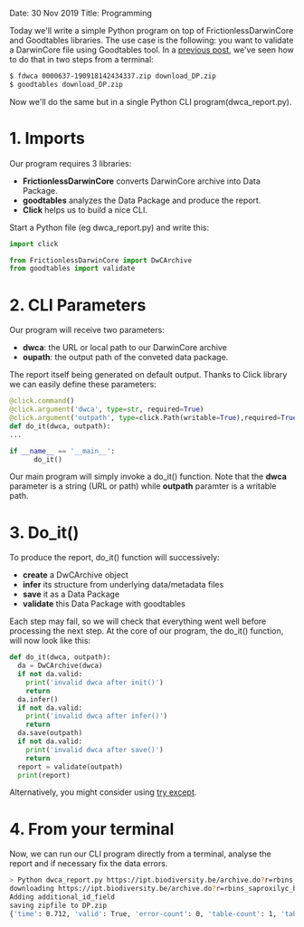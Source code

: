 Date: 30 Nov 2019
Title: Programming

Today we'll write a simple Python program on top of FrictionlessDarwinCore and Goodtables libraries.
The use case is the following: you want to validate a DarwinCore file using Goodtables tool.
In a [previous post](00004.md), we've seen how to do that in two steps from a terminal:
```sh
$ fdwca 0000637-190918142434337.zip download_DP.zip
$ goodtables download_DP.zip
```
Now we'll do the same but in a single Python CLI program(dwca_report.py).

# 1. Imports
Our program requires 3 libraries:
* **FrictionlessDarwinCore** converts DarwinCore archive into Data Package.
* **goodtables** analyzes the Data Package and produce the report.
* **Click** helps us to build a nice CLI.

Start a Python file (eg dwca_report.py) and write this:
```python
import click

from FrictionlessDarwinCore import DwCArchive
from goodtables import validate
```

# 2. CLI Parameters
Our program will receive two parameters:
* **dwca**: the URL or local path to our DarwinCore archive
* **oupath**: the output path of the conveted data package.

The report itself being generated on default output.
Thanks to Click library we can easily define these parameters:
```python
@click.command()
@click.argument('dwca', type=str, required=True)
@click.argument('outpath', type=click.Path(writable=True),required=True)
def do_it(dwca, outpath):
...

if __name__ == '__main__':
      do_it()
```
Our main program will simply invoke a do_it() function.
Note that the **dwca** parameter is a string (URL or path) while **outpath** paramter is a writable path.

# 3. Do_it()
To produce the report, do_it() function will successively:
* **create** a DwCArchive object
* **infer** its structure from underlying data/metadata files
* **save** it as a Data Package
* **validate** this Data Package with goodtables

Each step may fail, so we will check that everything went well before processing the next step. At the core of our program, the do_it() function, will now look like this:
```python
def do_it(dwca, outpath):
  da = DwCArchive(dwca)
  if not da.valid:
    print('invalid dwca after init()')
    return
  da.infer()
  if not da.valid:
    print('invalid dwca after infer()')
    return
  da.save(outpath)
  if not da.valid:
    print('invalid dwca after save()')
    return
  report = validate(outpath)
  print(report)
```
Alternatively, you might consider using [try except](https://www.w3schools.com/python/python_try_except.asp).

# 4. From your terminal
Now, we can run our CLI program directly from a terminal, analyse the report and if necessary fix the data  errors.
```sh
> Python dwca_report.py https://ipt.biodiversity.be/archive.do?r=rbins_saproxilyc_beetles DP1.zip
downloading https://ipt.biodiversity.be/archive.do?r=rbins_saproxilyc_beetles as /var/folders/19/mrkkz1tx34l98n1rs3qr3xr00000gn/T/tmpfao8xjbj
Adding additional_id_field
saving zipfile to DP.zip
{'time': 0.712, 'valid': True, 'error-count': 0, 'table-count': 1, 'tables': [{'datapackage': 'DP.zip', 'time': 0.536, 'valid': True, 'error-count': 0, ...}
```
